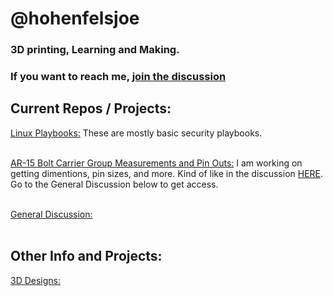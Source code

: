 # @hohenfelsjoe
### 3D printing, Learning and Making.


### If you want to reach me, [join the discussion](https://github.com/hohenfelsjoe/Comms/discussions/1)


## Current Repos / Projects:

[Linux Playbooks:](https://github.com/hohenfelsjoe/Playbooks)
These are mostly basic security playbooks.
<br></br>

[AR-15 Bolt Carrier Group Measurements and Pin Outs:](https://github.com/hohenfelsjoe/BCG_Measurements "Join the Discussion below if you want access") I am working on getting dimentions, pin sizes, and more. Kind of like in the discussion [HERE](https://www.m4carbine.net/showthread.php?233058-School-of-the-American-Rifle). Go to the General Discussion below to get access.
<br></br>

[General Discussion:](https://github.com/hohenfelsjoe/Comms/discussions/3)
<br></br>

## Other Info and Projects:

[3D Designs:](https://www.thingiverse.com/hohenfelsjoe/designs) 


<!---
hohenfelsjoe/hohenfelsjoe is a ✨ special ✨ repository because its `README.md` (this file) appears on your GitHub profile.
You can click the Preview link to take a look at your changes.
--->
